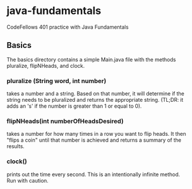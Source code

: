 # java-fundamentals
CodeFellows 401 practice with Java Fundamentals


## Basics
The basics directory contains a simple Main.java file with the methods pluralize, flipNHeads, and clock.

### pluralize (String word, int number) 
takes a number and a string. Based on that number, it will determine if the string needs to be pluralized and returns the appropriate string. (TL;DR: it adds an 's' if the number is greater than 1 or equal to 0).

### flipNHeads(int numberOfHeadsDesired)
takes a number for how many times in a row you want to flip heads. It then "flips a coin" until that number is achieved and returns a summary of the results. 

### clock()
prints out the time every second. This is an intentionally infinite method. Run with caution. 
